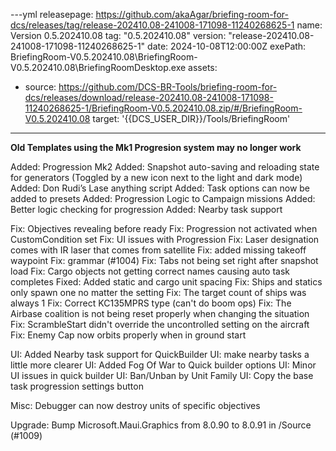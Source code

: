 ---yml
releasepage: https://github.com/akaAgar/briefing-room-for-dcs/releases/tag/release-202410.08-241008-171098-11240268625-1
name: Version 0.5.202410.08
tag: "0.5.202410.08"
version: "release-202410.08-241008-171098-11240268625-1"
date: 2024-10-08T12:00:00Z
exePath: BriefingRoom-V0.5.202410.08\BriefingRoom-V0.5.202410.08\BriefingRoomDesktop.exe
assets:
  - source: https://github.com/DCS-BR-Tools/briefing-room-for-dcs/releases/download/release-202410.08-241008-171098-11240268625-1/BriefingRoom-V0.5.202410.08.zip/#/BriefingRoom-V0.5.202410.08
    target: '{{DCS_USER_DIR}}/Tools/BriefingRoom'
---
**Old Templates using the Mk1 Progresion system may no longer work**

Added: Progression Mk2
Added: Snapshot auto-saving and reloading state for generators (Toggled by a new icon next to the light and dark mode)
Added:  Don Rudi’s Lase anything script
Added: Task options can now be added to presets
Added: Progression Logic to Campaign missions
Added: Better logic checking for progression
Added: Nearby task support

Fix: Objectives revealing before ready
Fix: Progression not activated when CustomCondition set
Fix: UI issues with Progression
Fix: Laser designation comes with IR laser that comes from satellite
Fix: added missing takeoff waypoint
Fix: grammar (#1004)
Fix: Tabs not being set right after snapshot load
Fix: Cargo objects not getting correct names causing auto task completes
Fixed: Added static and cargo unit spacing
Fix: Ships and statics only spawn one no matter the setting
Fix: The target count of ships was always 1
Fix: Correct KC135MPRS type (can't do boom ops)
Fix: The Airbase coalition is not being reset properly when changing the situation
Fix: ScrambleStart didn't override the uncontrolled setting on the aircraft
Fix: Enemy Cap now orbits properly when in ground start

UI: Added Nearby task support for QuickBuilder
UI: make nearby tasks a little more clearer
UI: Added Fog Of War to Quick builder options
UI: Minor UI issues in quick builder
UI: Ban/Unban by Unit Family
UI: Copy the base task progression settings button

Misc: Debugger can now destroy units of specific objectives

Upgrade: Bump Microsoft.Maui.Graphics from 8.0.90 to 8.0.91 in /Source (#1009)